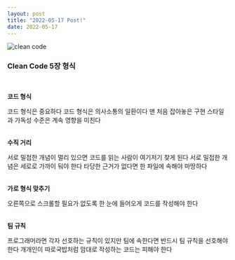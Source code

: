 ```yaml
---
layout: post
title: "2022-05-17 Post!"
date: 2022-05-17
---
```


<img class="post-book" src="{{'/assets/images/clean-code-book.jpg' | relative_url}}" alt="clean code" />

<h3>Clean Code 5장 형식</h3><br>

<strong>코드 형식</strong><br>

코드 형식은 중요하다
코드 형식은 의사소통의 일환이다
맨 처음 잡아놓은 구현 스타일과 가독성 수준은 계속 영향을 미친다

<br>
<strong>수직 거리</strong><br>

서로 밀접한 개념이 멀리 있으면 코드를 읽는 사람이 여기저기 찾게 된다
서로 밀접한 개념은 세로로 가까이 둬야 한다
타당한 근거가 없다면 한 파일에 속해야 마땅하다

<br>
<strong>가로 형식 맞추기</strong><br>

오른쪽으로 스크롤할 필요가 없도록
한 눈에 들어오게 코드를 작성해야 한다

<br>
<strong>팀 규칙</strong><br>

프로그래머라면 각자 선호하는 규칙이 있지만
팀에 속한다면 반드시 팀 규칙을 선호해야 한다
개개인이 따로국밥처럼 맘대로 작성하는 코드는 피해야 한다